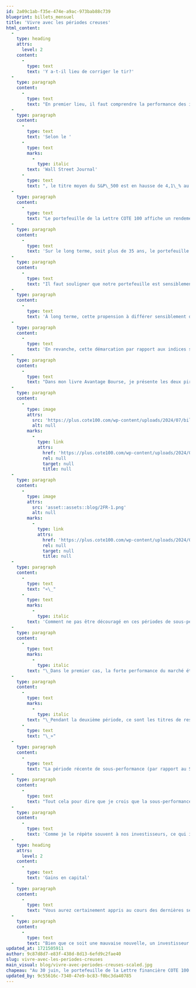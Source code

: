 ```yaml
---
id: 2a09c1ab-f35e-474e-a9ac-973bab88c739
blueprint: billets_mensuel
title: 'Vivre avec les périodes creuses'
html_content:
  -
    type: heading
    attrs:
      level: 2
    content:
      -
        type: text
        text: 'Y a-t-il lieu de corriger le tir?'
  -
    type: paragraph
    content:
      -
        type: text
        text: "En premier lieu, il faut comprendre la performance des indices boursiers auxquels on se compare. Or, j’estime que la performance du S&P\_500 est plutôt trompeuse. En effet, elle a été concentrée dans une poignée de titres des plus grandes sociétés américaines, en particulier les sept plus grandes sociétés, celles qu’on appelle les «\_sept magnifiques\_». Entre le 1er janvier et le 30 juin 2024, le S&P 500 (excluant les dividendes) s’est apprécié de 14,5\_%. Mais si l’on exclut les sept magnifiques, le S&P\_500 aurait été en hausse d’environ 5\_%.\_La performance des sept magnifiques a contribué plus de 60\_% du rendement de l’indice depuis le début de l’année. Autrement dit, si vous ne déteniez pas certains de ces titres dans vos portefeuilles, votre performance depuis le début de l’année ne pouvait qu’être largement inférieure."
  -
    type: paragraph
    content:
      -
        type: text
        text: 'Selon le '
      -
        type: text
        marks:
          -
            type: italic
        text: 'Wall Street Journal'
      -
        type: text
        text: ", le titre moyen du S&P\_500 est en hausse de 4,1\_% au premier semestre de 2024."
  -
    type: paragraph
    content:
      -
        type: text
        text: "Le portefeuille de la Lettre COTE 100 affiche un rendement annuel composé de 11,4\_% depuis sa création en 1988. À titre illustratif, 100\_000 $ investis au départ dans ce portefeuille vaudraient plus de 5,2\_M$ au 30 juin dernier (ces rendements ne comportent pas de frais de gestion). Pour la même période, l’indice S&P/TSX a enregistré un rendement annuel composé de 8,2\_% alors que le S&P\_500 affiche un rendement annuel composé de 11,2\_%."
  -
    type: paragraph
    content:
      -
        type: text
        text: 'Sur le long terme, soit plus de 35 ans, le portefeuille se compare donc favorablement aux marchés boursiers. En dépit de périodes de sous-performance, c’est la performance à long terme qui importe.'
  -
    type: paragraph
    content:
      -
        type: text
        text: "Il faut souligner que notre portefeuille est sensiblement différent des indices boursiers, tant par rapport à l’indice canadien (qui est composé de près de 28\_% en titres de ressources naturelles et d’énergie; nous n’en détenons aucun en portefeuille) que par rapport à l’indice S&P 500, dont les 10 plus grandes sociétés représentent 37 % de l’indice (nous ne détenons que Berkshire Hathaway parmi ces 10)."
  -
    type: paragraph
    content:
      -
        type: text
        text: 'À long terme, cette propension à différer sensiblement des indices boursiers nous procure selon moi la meilleure chance de surpasser les marchés. C’est particulièrement vrai si nous réussissons à acquérir les titres de sociétés de qualité supérieure à l’ensemble des marchés à un prix raisonnable.'
  -
    type: paragraph
    content:
      -
        type: text
        text: 'En revanche, cette démarcation par rapport aux indices se traduiront inévitablement par des périodes de sous-performance relative; c’est le cas présentement.'
  -
    type: paragraph
    content:
      -
        type: text
        text: "Dans mon livre Avantage Bourse, je présente les deux pires périodes de sous-performance relatives du portefeuille de la Lettre face au marché canadien\_:"
  -
    type: paragraph
    content:
      -
        type: image
        attrs:
          src: 'https://plus.cote100.com/wp-content/uploads/2024/07/billet_1.png'
          alt: null
        marks:
          -
            type: link
            attrs:
              href: 'https://plus.cote100.com/wp-content/uploads/2024/07/billet_1.png'
              rel: null
              target: null
              title: null
  -
    type: paragraph
    content:
      -
        type: image
        attrs:
          src: 'asset::assets::blog/2FR-1.png'
          alt: null
        marks:
          -
            type: link
            attrs:
              href: 'https://plus.cote100.com/wp-content/uploads/2024/07/2FR-1.png'
              rel: null
              target: null
              title: null
  -
    type: paragraph
    content:
      -
        type: text
        text: "«\_"
      -
        type: text
        marks:
          -
            type: italic
        text: 'Comment ne pas être découragé en ces périodes de sous-performance? '
  -
    type: paragraph
    content:
      -
        type: text
        marks:
          -
            type: italic
        text: "\_Dans le premier cas, la forte performance du marché était due surtout aux titres technologiques; elle correspond à la bulle techno. La tentation était alors particulièrement forte − et nombre d'investisseurs nous y encourageaient − d'investir dans ces titres technos où il semblait si facile de réaliser des rendements élevés et rapides. Au moment de relire ces lignes, au début de 2021, je ne peux m’empêcher de constater à quel point les marchés peuvent répéter les mêmes folies. En effet, certains investisseurs nous reprochent de ne pas avoir investi dans des titres vedettes tels que Tesla, Amazon ou Facebook!"
  -
    type: paragraph
    content:
      -
        type: text
        marks:
          -
            type: italic
        text: "\_Pendant la deuxième période, ce sont les titres de ressources naturelles qui ont particulièrement bien fait, propulsant du même coup l'indice canadien qui en renferme un fort pourcentage. Encore une fois, la tentation était forte de participer à cette vague et de déroger à notre philosophie d'investissement."
      -
        type: text
        text: "\_»"
  -
    type: paragraph
    content:
      -
        type: text
        text: "La période récente de sous-performance (par rapport au S&P\_500) s’explique en grande partie par la performance exceptionnelle de quelques méga-sociétés technologiques."
  -
    type: paragraph
    content:
      -
        type: text
        text: "Tout cela pour dire que je crois que la sous-performance de notre portefeuille au cours des derniers trimestres par rapport au S&P\_500 américain ne devrait pas trop nous préoccuper."
  -
    type: paragraph
    content:
      -
        type: text
        text: 'Comme je le répète souvent à nos investisseurs, ce qui importe vraiment à long terme est ce que nos sociétés feront au cours des cinq ou dix prochaines années. Spécifiquement, est-ce que dans leur ensemble les bénéfices nets par action de nos sociétés en portefeuille doubleront au cours des cinq à dix prochaines années? Lorsque j’examine chacune de nos sociétés, je ne crois pas trop me tromper en disant que ce sera le cas. Les sociétés du portefeuille sont de grande qualité et leur évaluation nous paraît raisonnable.'
  -
    type: heading
    attrs:
      level: 2
    content:
      -
        type: text
        text: 'Gains en capital'
  -
    type: paragraph
    content:
      -
        type: text
        text: "Vous aurez certainement appris au cours des dernières semaines que le gouvernement canadien a augmenté le taux d’inclusion de 50\_% à 66,7\_% sur les gains en capital à compter du 25 juin dernier. Pour les sociétés de gestion, le premier dollar de gain en capital sera assujetti de ce nouveaux taux d’inclusion. Pour les comptes personnels non-enregistrés, le taux passera de 50\_% à 66,7\_% à partir de 250\_000 $ de gains réalisés au cours d’une année."
  -
    type: paragraph
    content:
      -
        type: text
        text: "Bien que ce soit une mauvaise nouvelle, un investisseur se doit de vivre avec ces nouvelles règles du jeu. De notre côté, nous comptons être encore plus disciplinés dans les ventes de titres qui affichent des gains. Au cours des nombreuses dernières années, le taux de roulement de nos portefeuilles sous gestion avoisinait 15\_%, ce qui signifie que nous gardons nos titres en moyenne pendant près de sept ans. Avec les changements fiscaux annoncés, nous viserons de garder nos titres encore plus longtemps."
updated_at: 1721505911
author: 9c87d8d7-e83f-438d-8d13-6efd9c2fae40
slug: vivre-avec-les-periodes-creuses
main_visual: blog/vivre-avec-periodes-creuses-scaled.jpg
chapeau: "Au 30 juin, le portefeuille de la Lettre financière COTE 100 affiche un rendement de seulement 3,3\_%, une performance que je trouve plutôt décevante. Depuis le début de 2024, le S&P/TSX canadien affiche un rendement total de 6,1\_%. De son côté, le S&P\_500 américain est en hausse de 15,3\_% (19,6\_% en devise canadienne) pour la période. Ce sont nos deux principaux indices de référence."
updated_by: 9c55616c-7340-47e9-bc83-f0bc3da40785
---
```

